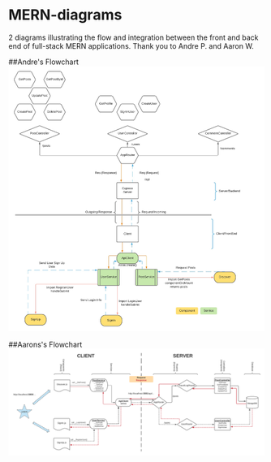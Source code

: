 # MERN-diagrams
2 diagrams illustrating the flow and integration between the front and back end of full-stack MERN applications. Thank you to Andre P. and Aaron W.

##Andre's Flowchart
![Andre's Chart](AndreMernFlow.jpg)

##Aarons's Flowchart
![Aaron's Chart](AaronMERNFlow.png)
